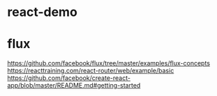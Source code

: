 # react-demo
# flux
https://github.com/facebook/flux/tree/master/examples/flux-concepts
https://reacttraining.com/react-router/web/example/basic
https://github.com/facebook/create-react-app/blob/master/README.md#getting-started